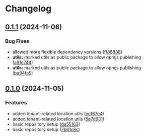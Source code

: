# Changelog

## [0.1.1](https://github.com/NorthernTechHQ/nt-gui/compare/@northern.tech/utils-0.1.0...@northern.tech/utils-0.1.1) (2024-11-06)


### Bug Fixes

* allowed more flexible dependency versions ([ff85836](https://github.com/NorthernTechHQ/nt-gui/commit/ff85836679b61109c34d6e86f711f749e8d0f504))
* **utils:** marked utils as public package to allow npmjs publishing ([a91c744](https://github.com/NorthernTechHQ/nt-gui/commit/a91c744e0267fcefa7a8ba4e80185e4c1143c2f9))
* **utils:** marked utils as public package to allow npmjs publishing ([ba94fa5](https://github.com/NorthernTechHQ/nt-gui/commit/ba94fa5e6cb483f3d6d4b6885817b3ea544fc677))

## [0.1.0](https://github.com/NorthernTechHQ/nt-gui/compare/@northern.tech/utils-0.0.1...@northern.tech/utils-0.1.0) (2024-11-05)


### Features

* added tenant-related location utils ([ee167e4](https://github.com/NorthernTechHQ/nt-gui/commit/ee167e45bd4229c86fdb457d140719f8f0b608b8))
* added tenant-related location utils ([5a7d931](https://github.com/NorthernTechHQ/nt-gui/commit/5a7d931ef7c94a126ae0796d772895fb650816a9))
* basic repository setup ([da55163](https://github.com/NorthernTechHQ/nt-gui/commit/da55163f94358d3472499f5953734603826d5255))
* basic repository setup ([7b61c8c](https://github.com/NorthernTechHQ/nt-gui/commit/7b61c8c4f3b46d6ba998bc194f75dab8c8cc7cf6))
